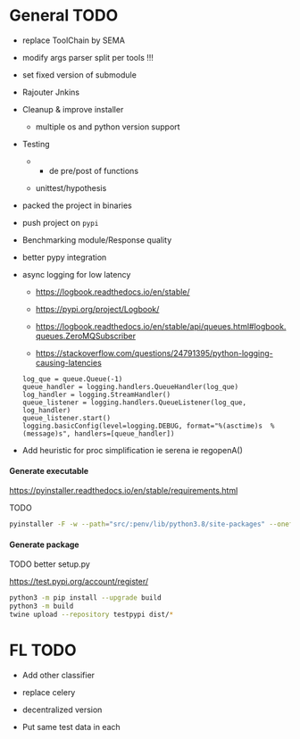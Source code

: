 # General TODO 

* replace ToolChain by SEMA

* modify args parser split per tools  !!!

* set fixed version of submodule

* Rajouter Jnkins

* Cleanup & improve installer

    * multiple os and python version support

* Testing

    * + de pre/post of functions

    * unittest/hypothesis


* packed the project in binaries

* push project on `pypi`

* Benchmarking module/Response quality

* better pypy integration

* async logging for low latency

    * https://logbook.readthedocs.io/en/stable/

    * https://pypi.org/project/Logbook/

    * https://logbook.readthedocs.io/en/stable/api/queues.html#logbook.queues.ZeroMQSubscriber

    * https://stackoverflow.com/questions/24791395/python-logging-causing-latencies

    ```
    log_que = queue.Queue(-1)
    queue_handler = logging.handlers.QueueHandler(log_que)
    log_handler = logging.StreamHandler()
    queue_listener = logging.handlers.QueueListener(log_que, log_handler)
    queue_listener.start()
    logging.basicConfig(level=logging.DEBUG, format="%(asctime)s  %(message)s", handlers=[queue_handler])
    ```

* Add heuristic for proc simplification ie serena ie regopenA()

#### Generate executable

https://pyinstaller.readthedocs.io/en/stable/requirements.html

TODO

```bash
pyinstaller -F -w --path="src/:penv/lib/python3.8/site-packages" --onefile src/ToolChain.py
```

#### Generate package

TODO better setup.py

https://test.pypi.org/account/register/

```bash
python3 -m pip install --upgrade build
python3 -m build
twine upload --repository testpypi dist/*
```


# FL TODO 

* Add other classifier

* replace celery

* decentralized version

* Put same test data in each 

